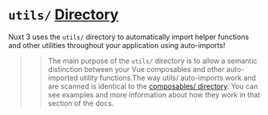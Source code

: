 # `utils/` [Directory](https://nuxt.com/docs/guide/directory-structure/utils)

Nuxt 3 uses the `utils/` directory to automatically import helper functions and other utilities throughout your application using auto-imports!

>> The main purpose of the `utils/` directory is to allow a semantic distinction between your Vue composables and other auto-imported utility functions.The way utils/ auto-imports work and are scanned is identical to the [composables/ directory](https://nuxt.com/docs/guide/directory-structure/composables). You can see examples and more information about how they work in that section of the docs.